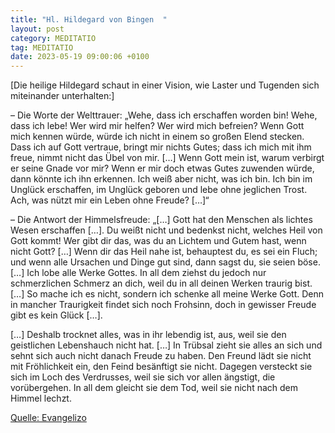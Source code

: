 ```yaml
---
title: "Hl. Hildegard von Bingen  "
layout: post
category: MEDITATIO
tag: MEDITATIO
date: 2023-05-19 09:00:06 +0100
---
```

[Die heilige Hildegard schaut in einer Vision, wie Laster und Tugenden sich miteinander unterhalten:]

– Die Worte der Welttrauer: „Wehe, dass ich erschaffen worden bin! Wehe, dass ich lebe! Wer wird mir helfen? Wer wird mich befreien? Wenn Gott mich kennen würde, würde ich nicht in einem so großen Elend stecken.<!--more--> Dass ich auf Gott vertraue, bringt mir nichts Gutes; dass ich mich mit ihm freue, nimmt nicht das Übel von mir. […] Wenn Gott mein ist, warum verbirgt er seine Gnade vor mir? Wenn er mir doch etwas Gutes zuwenden würde, dann könnte ich ihn erkennen. Ich weiß aber nicht, was ich bin. Ich bin im Unglück erschaffen, im Unglück geboren und lebe ohne jeglichen Trost. Ach, was nützt mir ein Leben ohne Freude? […]“

– Die Antwort der Himmelsfreude: „[…] Gott hat den Menschen als lichtes Wesen erschaffen […]. Du weißt nicht und bedenkst nicht, welches Heil von Gott kommt! Wer gibt dir das, was du an Lichtem und Gutem hast, wenn nicht Gott? […] Wenn dir das Heil nahe ist, behauptest du, es sei ein Fluch; und wenn alle Ursachen und Dinge gut sind, dann sagst du, sie seien böse. […] Ich lobe alle Werke Gottes. In all dem ziehst du jedoch nur schmerzlichen Schmerz an dich, weil du in all deinen Werken traurig bist. […] So mache ich es nicht, sondern ich schenke all meine Werke Gott. Denn in mancher Traurigkeit findet sich noch Frohsinn, doch in gewisser Freude gibt es kein Glück […].

[…] Deshalb trocknet alles, was in ihr lebendig ist, aus, weil sie den geistlichen Lebenshauch nicht hat. […] In Trübsal zieht sie alles an sich und sehnt sich auch nicht danach Freude zu haben. Den Freund lädt sie nicht mit Fröhlichkeit ein, den Feind besänftigt sie nicht. Dagegen versteckt sie sich im Loch des Verdrusses, weil sie sich vor allen ängstigt, die vorübergehen. In all dem gleicht sie dem Tod, weil sie nicht nach dem Himmel lechzt.



[Quelle: Evangelizo](https://evangeliumtagfuertag.org/DE/gospel)